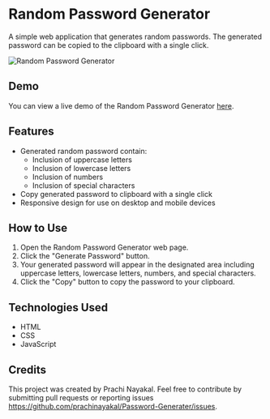 # Random Password Generator

A simple web application that generates random passwords. The generated password can be copied to the clipboard with a single click.

![Random Password Generator](/path/to/gif)

## Demo

You can view a live demo of the Random Password Generator [here](https://your-demo-url.com).

## Features

- Generated random password contain:
  - Inclusion of uppercase letters
  - Inclusion of lowercase letters
  - Inclusion of numbers
  - Inclusion of special characters
- Copy generated password to clipboard with a single click
- Responsive design for use on desktop and mobile devices

## How to Use

1. Open the Random Password Generator web page.
2. Click the "Generate Password" button.
3. Your generated password will appear in the designated area including uppercase letters, lowercase letters, numbers, and special characters.
4. Click the "Copy" button to copy the password to your clipboard.

## Technologies Used

- HTML
- CSS
- JavaScript

## Credits

This project was created by Prachi Nayakal. Feel free to contribute by submitting pull requests or reporting issues https://github.com/prachinayakal/Password-Generater/issues.
